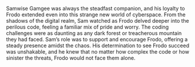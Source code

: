 Samwise Gamgee was always the steadfast companion, and his loyalty to Frodo
extended even into this strange new world of cyberspace. From the shadows of the
digital realm, Sam watched as Frodo delved deeper into the perilous code,
feeling a familiar mix of pride and worry. The coding challenges were as
daunting as any dark forest or treacherous mountain they had faced. Sam’s role
was to support and encourage Frodo, offering a steady presence amidst the chaos.
His determination to see Frodo succeed was unshakable, and he knew that no
matter how complex the code or how sinister the threats, Frodo would not face
them alone.
